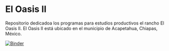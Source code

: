 # El Oasis II
Repositorio dedicadoa los programas para estudios productivos el rancho El Oasis II. El Oasis II está ubicado en el municipio de Acapetahua, Chiapas, México.

[![Binder](https://mybinder.org/badge_logo.svg)](https://mybinder.org/v2/gh/JARC99/ElOasisII/master?filepath=coef_aserrio.ipynb)
